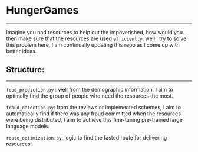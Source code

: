 # HungerGames

---

Imagine you had resources to help out the impoverished, how would you then make sure that the resources are used `efficiently`, well I try to solve this problem here, I am continually updating this repo as I come up with better ideas.

## Structure:

---

`food_prediction.py` : well from the demographic information, I aim to optimally find the group of people who need the resources the most.

`fraud_detection.py`: from the reviews or implemented schemes, I aim to automatically find if there was any fraud committed when the resources were being distributed, I aim to achieve this fine-tuning pre-trained large language models.

`route_optimization.py`: logic to find the fasted route for delivering resources.
